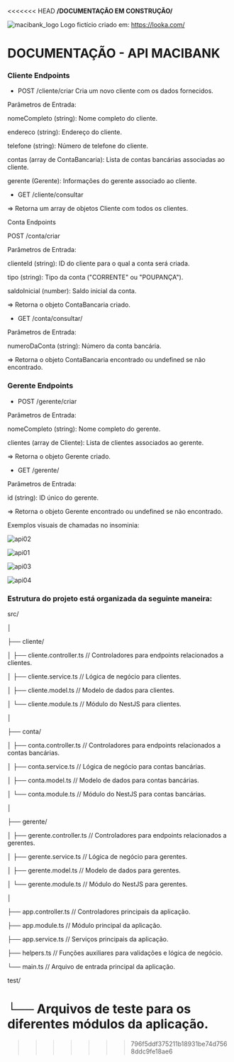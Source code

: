 <<<<<<< HEAD
<b>/DOCUMENTAÇÃO EM CONSTRUÇÃO/</b>


![macibank_logo](https://github.com/mscirl/macibank/assets/143663252/508e7015-958e-4b9c-afda-314c50d6dace)
Logo fictício criado em: https://looka.com/


# DOCUMENTAÇÃO - API MACIBANK

### Cliente Endpoints

* POST /cliente/criar
Cria um novo cliente com os dados fornecidos.

Parâmetros de Entrada:

nomeCompleto (string): Nome completo do cliente.

endereco (string): Endereço do cliente.

telefone (string): Número de telefone do cliente.

contas (array de ContaBancaria): Lista de contas bancárias associadas ao cliente.

gerente (Gerente): Informações do gerente associado ao cliente.


* GET /cliente/consultar

=> Retorna um array de objetos Cliente com todos os clientes.

Conta Endpoints

POST /conta/criar

Parâmetros de Entrada:

clienteId (string): ID do cliente para o qual a conta será criada.

tipo (string): Tipo da conta ("CORRENTE" ou "POUPANÇA").

saldoInicial (number): Saldo inicial da conta.

=> Retorna o objeto ContaBancaria criado.


* GET /conta/consultar/

Parâmetros de Entrada:

numeroDaConta (string): Número da conta bancária.

=> Retorna o objeto ContaBancaria encontrado ou undefined se não encontrado.


### Gerente Endpoints

* POST /gerente/criar

Parâmetros de Entrada:

nomeCompleto (string): Nome completo do gerente.

clientes (array de Cliente): Lista de clientes associados ao gerente.

=> Retorna o objeto Gerente criado.


* GET /gerente/

Parâmetros de Entrada:

id (string): ID único do gerente.

=> Retorna o objeto Gerente encontrado ou undefined se não encontrado.


Exemplos visuais de chamadas no insominia:

![api02](https://github.com/mscirl/macibank/assets/143663252/0969dbcb-bc37-4e64-8a6f-acb389d1823a)

![api01](https://github.com/mscirl/macibank/assets/143663252/f2db60d2-6597-410c-b4fa-b78e6fd42b3b)

![api03](https://github.com/mscirl/macibank/assets/143663252/d7bad23d-2a61-4b6b-8af3-8e542e1e278e)

![api04](https://github.com/mscirl/macibank/assets/143663252/b3e89678-8a03-4d85-968c-9f7ef7367a60)


### Estrutura do projeto está organizada da seguinte maneira:

src/

│

├── cliente/

│   ├── cliente.controller.ts       // Controladores para endpoints relacionados a clientes.

│   ├── cliente.service.ts          // Lógica de negócio para clientes.

│   ├── cliente.model.ts            // Modelo de dados para clientes.

│   └── cliente.module.ts           // Módulo do NestJS para clientes.

│

├── conta/

│   ├── conta.controller.ts         // Controladores para endpoints relacionados a contas bancárias.

│   ├── conta.service.ts            // Lógica de negócio para contas bancárias.

│   ├── conta.model.ts              // Modelo de dados para contas bancárias.

│   └── conta.module.ts             // Módulo do NestJS para contas bancárias.

│

├── gerente/

│   ├── gerente.controller.ts       // Controladores para endpoints relacionados a gerentes.

│   ├── gerente.service.ts          // Lógica de negócio para gerentes.

│   ├── gerente.model.ts            // Modelo de dados para gerentes.

│   └── gerente.module.ts           // Módulo do NestJS para gerentes.

│

├── app.controller.ts               // Controladores principais da aplicação.

├── app.module.ts                   // Módulo principal da aplicação.

├── app.service.ts                  // Serviços principais da aplicação.

├── helpers.ts                      // Funções auxiliares para validações e lógica de negócio.

└── main.ts                         // Arquivo de entrada principal da aplicação.


test/

└── Arquivos de teste para os diferentes módulos da aplicação.
=======
>>>>>>> 796f5ddf375211b18931be74d7568ddc9fe18ae6
